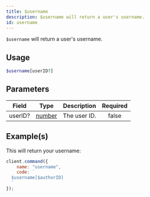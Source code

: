 ```yaml
---
title: $username
description: $username will return a user's username.
id: username
---
```


`$username` will return a user's username.

## Usage

```php
$username[userID?]
```

## Parameters

| Field   | Type                                                                                              | Description  | Required |
| ------- | ------------------------------------------------------------------------------------------------- | ------------ | :------: |
| userID? | [number](https://developer.mozilla.org/en-US/docs/Web/JavaScript/Reference/Global_Objects/Number) | The user ID. |  false   |

## Example(s)

This will return your username:

```javascript
client.command({
    name: "username",
    code: `
  $username[$authorID]
  `
});
```
